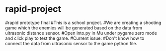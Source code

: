 # rapid-project
#rapid prototype final
#This is a school project. 
#We are creating a shooting game which the enemies will be generated based on the data from ultrasonic distance sensor.
#Open into.py in Mu under pygame zero mode and click play to test the game.
#Current issue:
#Don't know how to connect the data from ultrasonic sensor to the game python file.
